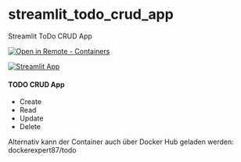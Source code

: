# streamlit_todo_crud_app
Streamlit ToDo CRUD App

[
    ![Open in Remote - Containers](
        https://xebia.com/wp-content/uploads/2023/11/v1.svg    )
](
    https://vscode.dev/redirect?url=vscode://ms-vscode-remote.remote-containers/cloneInVolume?url=https://github.com/nikocrezy/streamlit_todo_crud_app.git
)

[![Streamlit App](https://static.streamlit.io/badges/streamlit_badge_black_white.svg)](https://share.streamlit.io//Jcharis/streamlit_todo_crud_app/main/app.py)

#### TODO CRUD App
+ Create
+ Read
+ Update
+ Delete

Alternativ kann der Container auch über Docker Hub geladen werden: dockerexpert87/todo
    